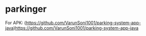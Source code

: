 # parkinger

For APK: (https://github.com/VarunSoni1001/parking-system-app-java)https://github.com/VarunSoni1001/parking-system-app-java
